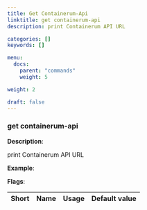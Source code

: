```yaml
---
title: Get Containerum-Api
linktitle: get containerum-api
description: print Containerum API URL

categories: []
keywords: []

menu:
  docs:
    parent: "commands"
    weight: 5

weight: 2

draft: false
---
```


### get containerum-api

**Description**:

print Containerum API URL

**Example**:



**Flags**:

| Short | Name | Usage | Default value |
| ----- | ---- | ----- | ------------- |



